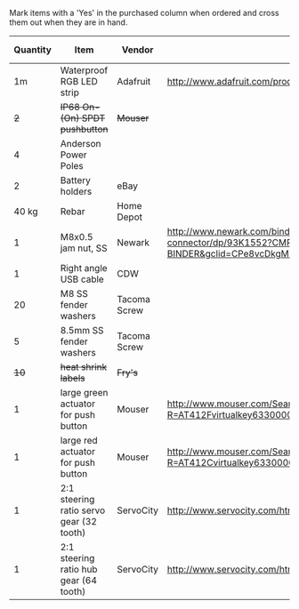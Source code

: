 Mark items with a 'Yes' in the purchased column when ordered and cross them out when they are in hand. 

| Quantity | Item | Vendor | Link | Price | Purchased? | Est Delivery? |
|----------|------|--------|------|-------|------------|---------------|
| 1m | Waterproof RGB LED strip | Adafruit | http://www.adafruit.com/products/306 | $30 | Yes | Tuesday 9/30 |
| ~~2~~ | ~~IP68 On-(On) SPDT pushbutton~~ | ~~Mouser~~ | | ~~$5.50 ea~~ | ~~Yes~~ |
| 4 | Anderson Power Poles | | | | We probably have this |
| 2 | Battery holders      | eBay | | | Yes | Tuesday 9/30 |
| 40 kg | Rebar | Home Depot | | | No |
| 1 | M8x0.5 jam nut, SS | Newark | http://www.newark.com/binder/01-0769-001/hex-nut-m8-x-0-5-sensor-connector/dp/93K1552?CMP=KNC-GUSA-GEN-KWL-BINDER&gclid=CPe8vcDkgMECFRaSfgodXbQAyA | $1.42 | No | 
| 1 | Right angle USB cable | CDW | | | Yes |
| 20 | M8 SS fender washers | Tacoma Screw | | | No |
| 5 | 8.5mm SS fender washers | Tacoma Screw | | | No |
| ~~10~~ | ~~heat shrink labels~~ | ~~Fry's~~ | | | ~~Yes~~ |
| 1 | large green actuator for push button | Mouser | http://www.mouser.com/Search/ProductDetail.aspx?R=AT412Fvirtualkey63300000virtualkey633-AT412F | $1.30 | No |
| 1 | large red actuator for push button | Mouser | http://www.mouser.com/Search/ProductDetail.aspx?R=AT412Cvirtualkey63300000virtualkey633-AT412C | $1.75 | No |
| 1 | 2:1 steering ratio servo gear (32 tooth) | ServoCity | http://www.servocity.com/html/32p_hitec_metal_gear.html#.VCZduvldXZU | $14.99 | No |
| 1 | 2:1 steering ratio hub gear (64 tooth) | ServoCity | http://www.servocity.com/html/32_pitch_aluminum_hub_gears__1.html#.VCZdvPldXZU | $12.99 | No |
